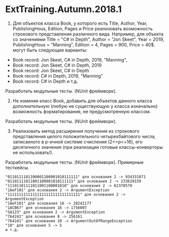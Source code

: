 # ExtTraining.Autumn.2018.1

1. Для объектов класса Book, у которого есть Title, Author, Year, PublishingHous, Edition, Pages и Price реализовать
возможность строкового представления различного вида. Например, для объекта со значениями
    Title = "C# in Depth", 
    Author = "Jon Skeet", 
    Year = 2019, 
    PublishingHous = "Manning", 
    Edition = 4, 
    Pages = 900, 
    Price = 40$.
могут быть следующие варианты:
 - Book record: Jon Skeet, C# in Depth, 2019, "Manning", 
 - Book record: Jon Skeet, C# in Depth, 2019
 - Book record: Jon Skeet, C# in Depth
 - Book record: C# in Depth, 2019, "Manning"
 - Book record: C# in Depth и т.д.
 
Разработать модульные тесты. (NUnit фреймворк).

2. Не изменяя класс Book, добавить для объектов данного класса дополнительную (любую не существующую у класса изначально) возможность 
форматирования, не предусмотренную классом. 

Разработать модульные тесты. (NUnit фреймворк).

3. Реализовать метод расширения получения из строкового представления целого положительного четырехбайтового числа, записанного в p-ичной 
системе счисления (2<=p<=16), его десятичного значения (при реализации готовые классы-конверторы не использовать!). 

Разработать модульные тесты. (NUnit фреймворк). Примерные тесткейсы.

    "0110111101100001100001010111111" для основания 2 -> 934331071
    "01101111011001100001010111111" для основания 2 -> 233620159
    "11101101111011001100001010" для основания 2 -> 62370570
    "1AeF101" для основания 2 -> ArgumentException
    "11111111111111111111111111111111" для основания 2 -> ArgumentException
    "1AeF101" для основания 16 -> 28242177
    "1ACB67" для основания 16 -> 1756007
    "SA123" для основания 2 -> ArgumentException
    "764241" для основания 8 -> 256161
    "764241" для основания 20 -> ArgumentOutOfRangeException
    "10" для основания 5 -> 5
    и т.д.
